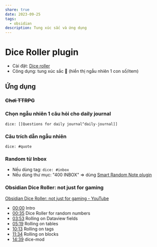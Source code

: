 ```yaml
---
share: true
date: 2023-09-25
tags:
  - obsidian
description: Tung xúc sắc và ứng dụng
---
```


# Dice Roller plugin
- Cài đặt: [Dice roller](obsidian://show-plugin?id=obsidian-dice-roller)
- Công dụng: tung xúc sắc 🎲 (hiển thị ngẫu nhiên 1 con số/item)

## Ứng dụng
### ~~Chơi TTRPG~~
### Chọn ngẫu nhiên 1 câu hỏi cho daily journal
`dice: [[Questions for daily journal^daily-journal]]`


### Câu trích dẫn ngẫu nhiên
`dice: #quote`
### Random từ Inbox
- Nếu dùng tag: `dice: #inbox`
- Nếu dùng thư mục: "400 INBOX" => dùng [Smart Random Note plugin](obsidian://show-plugin?id=smart-random-note)

### Obsidian Dice Roller: not just for gaming
[Obsidian Dice Roller: not just for gaming - YouTube](https://www.youtube.com/watch?v=wHA5gzPOPPM)

- [00:00](https://www.youtube.com/watch?v=wHA5gzPOPPM&t=0s) Intro
- [00:35](https://www.youtube.com/watch?v=wHA5gzPOPPM&t=35s) Dice Roller for random numbers
- [03:53](https://www.youtube.com/watch?v=wHA5gzPOPPM&t=233s) Rolling on Dataview fields
- [05:19](https://www.youtube.com/watch?v=wHA5gzPOPPM&t=319s) Rolling on tables
- [10:13](https://www.youtube.com/watch?v=wHA5gzPOPPM&t=613s) Rolling on tags
- [11:34](https://www.youtube.com/watch?v=wHA5gzPOPPM&t=694s) Rolling on blocks
- [14:39](https://www.youtube.com/watch?v=wHA5gzPOPPM&t=879s) dice-mod

